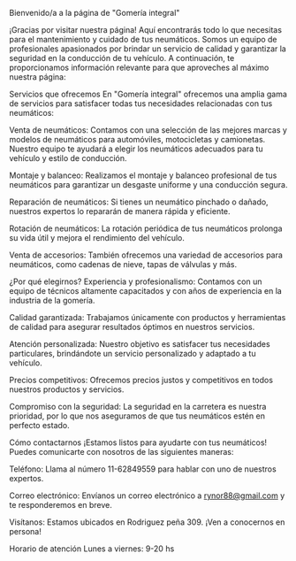 
Bienvenido/a a la página de "Gomería integral"

¡Gracias por visitar nuestra página! Aquí encontrarás todo lo que necesitas para el mantenimiento y cuidado de tus neumáticos. 
Somos un equipo de profesionales apasionados por brindar un servicio de calidad y garantizar la seguridad en la conducción de tu vehículo. 
A continuación, te proporcionamos información relevante para que aproveches al máximo nuestra página:

Servicios que ofrecemos
En "Gomería integral" ofrecemos una amplia gama de servicios para satisfacer todas tus necesidades relacionadas con tus neumáticos:

Venta de neumáticos: Contamos con una selección de las mejores marcas y modelos de neumáticos para automóviles, motocicletas y camionetas. Nuestro equipo te ayudará a elegir los neumáticos adecuados para tu vehículo y estilo de conducción.

Montaje y balanceo: Realizamos el montaje y balanceo profesional de tus neumáticos para garantizar un desgaste uniforme y una conducción segura.

Reparación de neumáticos: Si tienes un neumático pinchado o dañado, nuestros expertos lo repararán de manera rápida y eficiente.

Rotación de neumáticos: La rotación periódica de tus neumáticos prolonga su vida útil y mejora el rendimiento del vehículo.

Venta de accesorios: También ofrecemos una variedad de accesorios para neumáticos, como cadenas de nieve, tapas de válvulas y más.

¿Por qué elegirnos?
Experiencia y profesionalismo: Contamos con un equipo de técnicos altamente capacitados y con años de experiencia en la industria de la gomería.

Calidad garantizada: Trabajamos únicamente con productos y herramientas de calidad para asegurar resultados óptimos en nuestros servicios.

Atención personalizada: Nuestro objetivo es satisfacer tus necesidades particulares, brindándote un servicio personalizado y adaptado a tu vehículo.

Precios competitivos: Ofrecemos precios justos y competitivos en todos nuestros productos y servicios.

Compromiso con la seguridad: La seguridad en la carretera es nuestra prioridad, por lo que nos aseguramos de que tus neumáticos estén en perfecto estado.

Cómo contactarnos
¡Estamos listos para ayudarte con tus neumáticos! Puedes comunicarte con nosotros de las siguientes maneras:

Teléfono: Llama al número 11-62849559 para hablar con uno de nuestros expertos.

Correo electrónico: Envíanos un correo electrónico a rynor88@gmail.com y te responderemos en breve.

Visítanos: Estamos ubicados en Rodriguez peña 309. ¡Ven a conocernos en persona!

Horario de atención
Lunes a viernes: 9-20 hs
